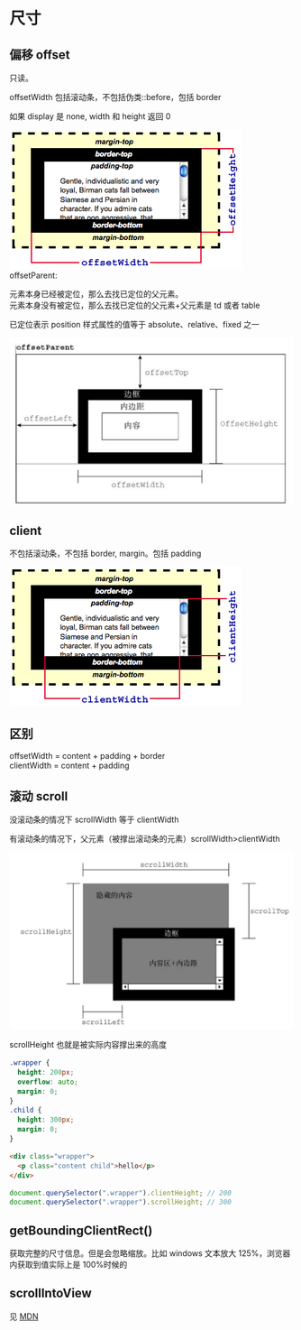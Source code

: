 # 尺寸

## 偏移 offset

只读。

offsetWidth 包括滚动条，不包括伪类::before，包括 border

如果 display 是 none, width 和 height 返回 0

![Image:Dimensions-offset.png](../images/a2fa4f1d4ed273b47f13661786a242cd.png)  
offsetParent:

元素本身已经被定位，那么去找已定位的父元素。  
元素本身没有被定位，那么去找已定位的父元素+父元素是 td 或者 table

已定位表示 position 样式属性的值等于 absolute、relative、fixed 之一

![](../images/6184d71c5f13af3294d480b5fbb2bd0c.png)

## client

不包括滚动条，不包括 border, margin。包括 padding

![Image:Dimensions-client.png](../images/2ea6f5ca837ca8b21e3edacc00bcc193.png)

## 区别

offsetWidth = content + padding + border  
clientWidth = content + padding

## 滚动 scroll

没滚动条的情况下 scrollWidth 等于 clientWidth

有滚动条的情况下，父元素（被撑出滚动条的元素）scrollWidth\>clientWidth

![](../images/b7b387d63986a109167cb3286878b757.png)

scrollHeight 也就是被实际内容撑出来的高度

```css
.wrapper {
  height: 200px;
  overflow: auto;
  margin: 0;
}
.child {
  height: 300px;
  margin: 0;
}
```

```html
<div class="wrapper">
  <p class="content child">hello</p>
</div>
```

```js
document.querySelector(".wrapper").clientHeight; // 200
document.querySelector(".wrapper").scrollHeight; // 300
```

## getBoundingClientRect()

获取完整的尺寸信息。但是会忽略缩放。比如 windows 文本放大 125%，浏览器内获取到值实际上是 100%时候的

## scrollIntoView

见 [MDN](https://developer.mozilla.org/en-US/docs/Web/API/Element/scrollIntoView)

